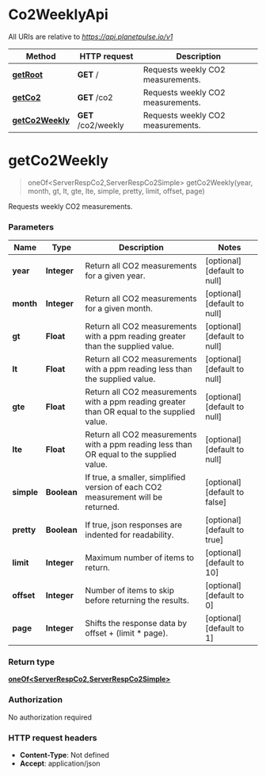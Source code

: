 # Co2WeeklyApi

All URIs are relative to *https://api.planetpulse.io/v1*

Method | HTTP request | Description
------------- | ------------- | -------------
[**getRoot**](Co2WeeklyApi.md#getCo2Weekly) | **GET** / | Requests weekly CO2 measurements.
[**getCo2**](Co2WeeklyApi.md#getCo2Weekly) | **GET** /co2 | Requests weekly CO2 measurements.
[**getCo2Weekly**](Co2WeeklyApi.md#getCo2Weekly) | **GET** /co2/weekly | Requests weekly CO2 measurements.

<a name="getCo2Weekly"></a>
# **getCo2Weekly**
> oneOf&lt;ServerRespCo2,ServerRespCo2Simple&gt; getCo2Weekly(year, month, gt, lt, gte, lte, simple, pretty, limit, offset, page)

Requests weekly CO2 measurements.

### Parameters

Name | Type | Description  | Notes
------------- | ------------- | ------------- | -------------
 **year** | **Integer**| Return all CO2 measurements for a given year. | [optional] [default to null]
 **month** | **Integer**| Return all CO2 measurements for a given month. | [optional] [default to null]
 **gt** | **Float**| Return all CO2 measurements with a ppm reading greater than the supplied value. | [optional] [default to null]
 **lt** | **Float**| Return all CO2 measurements with a ppm reading less than the supplied value. | [optional] [default to null]
 **gte** | **Float**| Return all CO2 measurements with a ppm reading greater than OR equal to the supplied value. | [optional] [default to null]
 **lte** | **Float**| Return all CO2 measurements with a ppm reading less than OR equal to the supplied value. | [optional] [default to null]
 **simple** | **Boolean**| If true, a smaller, simplified version of each CO2 measurement will be returned. | [optional] [default to false]
 **pretty** | **Boolean**| If true, json responses are indented for readability. | [optional] [default to true]
 **limit** | **Integer**| Maximum number of items to return. | [optional] [default to 10]
 **offset** | **Integer**| Number of items to skip before returning the results. | [optional] [default to 0]
 **page** | **Integer**| Shifts the response data by offset + (limit * page). | [optional] [default to 1]

### Return type

[**oneOf&lt;ServerRespCo2,ServerRespCo2Simple&gt;**](../Models/Co2Resp.md)

### Authorization

No authorization required

### HTTP request headers

- **Content-Type**: Not defined
- **Accept**: application/json

